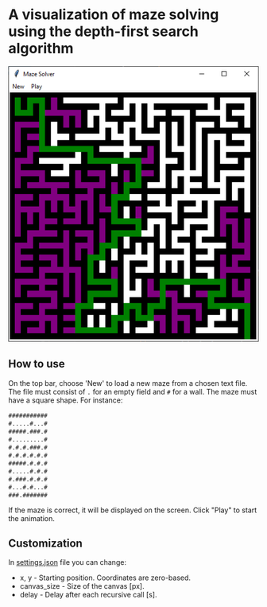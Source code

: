 # A visualization of maze solving using the depth-first search algorithm
![Demo](demo.png)
## How to use
On the top bar, choose 'New' to load a new maze from a chosen text file. The file must consist of `.` for an empty field and `#` for a wall. The maze must have a square shape. For instance:
```
###########
#.....#...#
#####.###.#
#.........#
#.#.#.###.#
#.#.#.#.#.#
#####.#.#.#
#.....#.#.#
#.###.#.#.#
#...#.#...#
###.#######
```
If the maze is correct, it will be displayed on the screen. Click "Play" to start the animation.
## Customization
In [settings.json](settings.json) file you can change:
* x, y - Starting position. Coordinates are zero-based.
* canvas_size - Size of the canvas [px]. 
* delay - Delay after each recursive call [s].